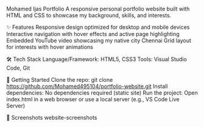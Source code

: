 Mohamed Ijas Portfolio
A responsive personal portfolio website built with HTML and CSS to showcase my background, skills, and interests.

✨ Features
Responsive design optimized for desktop and mobile devices
Interactive navigation with hover effects and active page highlighting
Embedded YouTube video showcasing my native city Chennai
Grid layout for interests with hover animations

🛠 Tech Stack
Language/Framework: HTML5, CSS3
Tools: Visual Studio Code, Git

🚀 Getting Started
Clone the repo: git clone https://github.com/Mohamed495104/portfolio-website.git
Install dependencies: No dependencies required (static site)
Run the project: Open index.html in a web browser or use a local server (e.g., VS Code Live Server)

📸 Screenshots
website-screenshots
